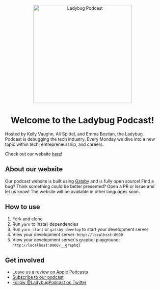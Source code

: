 <p align="center">
  <a href="https://ladybug.dev">
    <img alt="Ladybug Podcast" src="./src/images/brand/logo.svg" width="320" />
  </a>
</p>
<h1 align="center">
  Welcome to the Ladybug Podcast!
</h1>

Hosted by Kelly Vaughn, Ali Spittel, and Emma Bostian, the Ladybug Podcast is debugging the tech industry. Every Monday we dive into a new topic within tech, entrepreneurship, and careers.

Check out our website [here](https://www.ladybug.dev/)!

## About our website

Our podcast website is built using [Gatsby](https://gatsbyjs.org) and is fully open source! Find a bug? Think something could be better presented? Open a PR or issue and let us know!
The website will be available in other languages soon.

## How to use

1. Fork and clone
2. Run `yarn` to install dependencies
3. Run `yarn start` or `gatsby develop` to start your development server
4. View your development server: `http://localhost:8000`
5. View your development server's graphql playground: `http://localhost:8000/__graphql`

## Get involved

- [Leave us a review on Apple Podcasts](https://podcasts.apple.com/us/podcast/ladybug-podcast/id1469229625)
- [Subscribe to our podcast](https://link.chtbl.com/ladybugpodcast)
- [Follow @LadybugPodcast on Twitter](https://twitter.com/ladybugpodcast)
